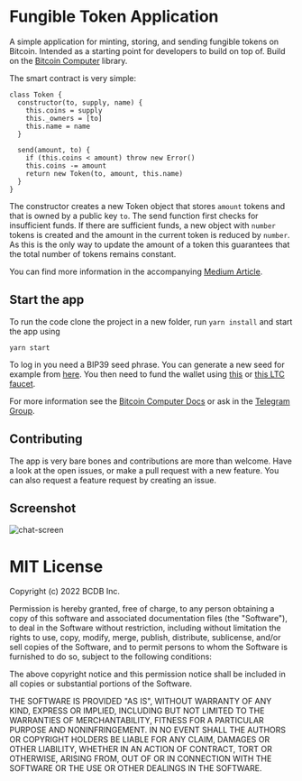 # Fungible Token Application

A simple application for minting, storing, and sending fungible tokens on Bitcoin. Intended as a starting point for developers to build on top of. Build on the [Bitcoin Computer](http://bitcoincomputer.io) library.

The smart contract is very simple:

````
class Token {
  constructor(to, supply, name) {
    this.coins = supply
    this._owners = [to]
    this.name = name
  }

  send(amount, to) {
    if (this.coins < amount) throw new Error()
    this.coins -= amount
    return new Token(to, amount, this.name)
  }
}
````

The constructor creates a new Token object that stores ``amount`` tokens and that is owned by a public key ``to``. The send function first checks for insufficient funds. If there are sufficient funds, a new object with ``number`` tokens is created and the amount in the current token is reduced by ``number``. As this is the only way to update the amount of a token this guarantees that the total number of tokens remains constant.

You can find more information in the accompanying [Medium Article](https://medium.com/@clemensley/how-to-build-a-token-on-bitcoin-in-javascript-c2439cf1b273).

## Start the app

To run the code clone the project in a new folder, run ``yarn install`` and start the app using

````
yarn start
````

To log in you need a BIP39 seed phrase. You can generate a new seed for example from [here](https://iancoleman.io/bip39/). You then need to fund the wallet using [this](https://testnet-faucet.com/ltc-testnet/) or [this LTC faucet](http://litecointf.salmen.website/).

For more information see the [Bitcoin Computer Docs](https://docs.bitcoincomputer.io/getting-started/run-in-a-browser) or ask in the [Telegram Group](https://t.me/joinchat/FMrjOUWRuUkNuIt7zJL8tg).

## Contributing

The app is very bare bones and contributions are more than welcome. Have a look at the open issues, or make a pull request with a new feature. You can also request a feature request by creating an issue.

## Screenshot

![chat-screen](https://i.ibb.co/hMqsDjQ/Screen-Shot-2020-09-23-at-00-16-18.png)

# MIT License

Copyright (c) 2022 BCDB Inc.

Permission is hereby granted, free of charge, to any person obtaining a copy of this software and associated documentation files (the "Software"), to deal in the Software without restriction, including without limitation the rights to use, copy, modify, merge, publish, distribute, sublicense, and/or sell copies of the Software, and to permit persons to whom the Software is furnished to do so, subject to the following conditions:

The above copyright notice and this permission notice shall be included in all copies or substantial portions of the Software.

THE SOFTWARE IS PROVIDED "AS IS", WITHOUT WARRANTY OF ANY KIND, EXPRESS OR IMPLIED, INCLUDING BUT NOT LIMITED TO THE WARRANTIES OF MERCHANTABILITY, FITNESS FOR A PARTICULAR PURPOSE AND NONINFRINGEMENT. IN NO EVENT SHALL THE AUTHORS OR COPYRIGHT HOLDERS BE LIABLE FOR ANY CLAIM, DAMAGES OR OTHER LIABILITY, WHETHER IN AN ACTION OF CONTRACT, TORT OR OTHERWISE, ARISING FROM, OUT OF OR IN CONNECTION WITH THE SOFTWARE OR THE USE OR OTHER DEALINGS IN THE SOFTWARE.
